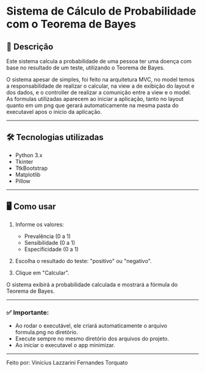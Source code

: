 # Sistema de Cálculo de Probabilidade com o Teorema de Bayes

## 🎯 Descrição

Este sistema calcula a probabilidade de uma pessoa ter uma doença com base no resultado de um teste, utilizando o Teorema de Bayes. 

O sistema apesar de simples, foi feito na arquitetura MVC, no model temos a responsabilidade de realizar o calcular, na view a de exibição do layout e dos dados, e o controller de realizar a comunição entre a view e o model. As formulas utilizadas aparecem ao iniciar a aplicação, tanto no layout quanto em um png que gerará automaticamente na mesma pasta do executavel apos o inicio da aplicação.

---

## 🛠️ Tecnologias utilizadas

- Python 3.x
- Tkinter
- TtkBootstrap
- Matplotlib
- Pillow

---

## 🖥️ Como usar

1. Informe os valores:
   - Prevalência (0 a 1)
   - Sensibilidade (0 a 1)
   - Especificidade (0 a 1)

2. Escolha o resultado do teste: "positivo" ou "negativo".

3. Clique em "Calcular".

O sistema exibirá a probabilidade calculada e mostrará a fórmula do Teorema de Bayes.

---

### ✅ Importante:

- Ao rodar o executável, ele criará automaticamente o arquivo formula.png no diretório.
- Execute sempre no mesmo diretório dos arquivos do projeto.
- Ao iniciar o executavel o app minimizar.

---

Feito por: Vinícius Lazzarini Fernandes Torquato
